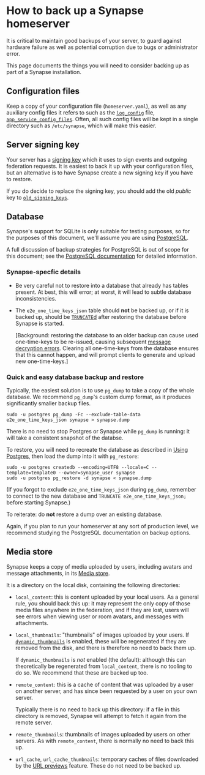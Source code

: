 # How to back up a Synapse homeserver

It is critical to maintain good backups of your server, to guard against
hardware failure as well as potential corruption due to bugs or administrator
error.

This page documents the things you will need to consider backing up as part of
a Synapse installation.

## Configuration files

Keep a copy of your configuration file (`homeserver.yaml`), as well as any
auxiliary config files it refers to such as the
[`log_config`](../configuration/config_documentation.md#log_config) file,
[`app_service_config_files`](../configuration/config_documentation.md#app_service_config_files).
Often, all such config files will be kept in a single directory such as
`/etc/synapse`, which will make this easier.

## Server signing key

Your server has a [signing
key](../configuration/config_documentation.md#signing_key_path) which it uses
to sign events and outgoing federation requests. It is easiest to back it up
with your configuration files, but an alternative is to have Synapse create a
new signing key if you have to restore.

If you do decide to replace the signing key, you should add the old *public*
key to
[`old_signing_keys`](../configuration/config_documentation.md#old_signing_keys).

## Database

Synapse's support for SQLite is only suitable for testing purposes, so for the
purposes of this document, we'll assume you are using
[PostgreSQL](../../postgres.md).

A full discussion of backup strategies for PostgreSQL is out of scope for this
document; see the [PostgreSQL
documentation](https://www.postgresql.org/docs/current/backup.html) for
detailed information.

### Synapse-specfic details

 * Be very careful not to restore into a database that already has tables
   present. At best, this will error; at worst, it will lead to subtle database
   inconsistencies.

 * The `e2e_one_time_keys_json` table should **not** be backed up, or if it is
   backed up, should be
   [`TRUNCATE`d](https://www.postgresql.org/docs/current/sql-truncate.html)
   after restoring the database before Synapse is started.

   [Background: restoring the database to an older backup can cause
   used one-time-keys to be re-issued, causing subsequent [message decryption
   errors](https://github.com/element-hq/element-meta/issues/2155). Clearing
   all one-time-keys from the database ensures that this cannot happen, and
   will prompt clients to generate and upload new one-time-keys.]

### Quick and easy database backup and restore

Typically, the easiest solution is to use `pg_dump` to take a copy of the whole
database. We recommend `pg_dump`'s custom dump format, as it produces
significantly smaller backup files.

```shell
sudo -u postgres pg_dump -Fc --exclude-table-data e2e_one_time_keys_json synapse > synapse.dump
```

There is no need to stop Postgres or Synapse while `pg_dump` is running: it
will take a consistent snapshot of the databse.

To restore, you will need to recreate the database as described in [Using
Postgres](../../postgres.md#set-up-database),
then load the dump into it with `pg_restore`:

```shell
sudo -u postgres createdb --encoding=UTF8 --locale=C --template=template0 --owner=synapse_user synapse
sudo -u postgres pg_restore -d synapse < synapse.dump
```

(If you forgot to exclude `e2e_one_time_keys_json` during `pg_dump`, remember
to connect to the new database and `TRUNCATE e2e_one_time_keys_json;` before
starting Synapse.)

To reiterate: do **not** restore a dump over an existing database.

Again, if you plan to run your homeserver at any sort of production level, we
recommend studying the PostgreSQL documentation on backup options.

## Media store

Synapse keeps a copy of media uploaded by users, including avatars and message
attachments, in its [Media
store](../configuration/config_documentation.md#media_store_path).

It is a directory on the local disk, containing the following directories:

 * `local_content`: this is content uploaded by your local users. As a general
   rule, you should back this up: it may represent the only copy of those
   media files anywhere in the federation, and if they are lost, users will
   see errors when viewing user or room avatars, and messages with attachments.

 * `local_thumbnails`: "thumbnails" of images uploaded by your users. If
   [`dynamic_thumbnails`](../configuration/config_documentation.md#dynamic_thumbnails)
   is enabled, these will be regenerated if they are removed from the disk, and
   there is therefore no need to back them up.

   If `dynamic_thumbnails` is *not* enabled (the default): although this can
   theoretically be regenerated from `local_content`, there is no tooling to do
   so. We recommend that these are backed up too.

 * `remote_content`: this is a cache of content that was uploaded by a user on
    another server, and has since been requested by a user on your own server.

    Typically there is no need to back up this directory: if a file in this directory
    is removed, Synapse will attempt to fetch it again from the remote
    server.

 * `remote_thumbnails`: thumbnails of images uploaded by users on other
    servers. As with `remote_content`, there is normally no need to back this
    up.

 * `url_cache`, `url_cache_thumbnails`: temporary caches of files downloaded
   by the [URL previews](../../setup/installation.md#url-previews) feature.
   These do not need to be backed up.
